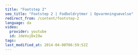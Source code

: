 ```yaml
---
title: "Footstep 2"
seo_title: "Footstep 2 | Fodboldrytmer | Opvarmningsøvelse"
redirect_from: /content/footstep-2
language: da
video:
  provider: youtube
  id: JdeVujDxIOw
tags:
last_modified_at: 2014-04-08T06:59:52Z
---
```

